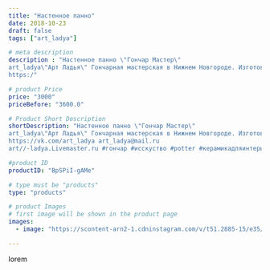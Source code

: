 ```yaml
---
title: "Настенное панно"
date: 2018-10-23
draft: false
tags: ["art_ladya"]

# meta description
description : "Настенное панно \"Гончар Мастер\" 
art_ladya\"Арт Ладья\" Гончарная мастерская в Нижнем Новгороде. Изготовление керамики и мастер//-классы по обучению. 
https:/"

# product Price
price: "3000"
priceBefore: "3600.0"

# Product Short Description
shortDescription: "Настенное панно \"Гончар Мастер\" 
art_ladya\"Арт Ладья\" Гончарная мастерская в Нижнем Новгороде. Изготовление керамики и мастер//-классы по обучению. 
https://vk.com/art_ladya art_ladya@mail.ru 
art//-ladya.Livemaster.ru #гончар #исскуство #potter #керамикадляинтерьера #керамикаручнаяработа #гончарнаямастерская #керамиканазаказ #handmade #славяни #керамика #керамическоепанно #эксклюзивнаякерамика #dishes #decor #ceramicar #nntoday #claygoods #мастер #picture #mural #earthenware #ceramic #design #панно #magic #дизайнинтерьера #ceramica #изразцы #авторскаякерамика"

#product ID
productID: "BpSPiI-gAMe"

# type must be "products"
type: "products"

# product Images
# first image will be shown in the product page
images:
  - image: "https://scontent-arn2-1.cdninstagram.com/v/t51.2885-15/e35/44726696_337257030371337_7434763868982777240_n.jpg?se=7&tp=1&_nc_ht=scontent-arn2-1.cdninstagram.com&_nc_cat=109&_nc_ohc=gi_Fi95-qScAX8vsITs&ccb=7-4&oh=14f233635ddc3c2061815e36bd8ce940&oe=60832CB1&_nc_sid=86f79a&ig_cache_key=MTg5NjY0NjcwOTg3NDc4NzEwMg%3D%3D.2-ccb7-4"

---
```

lorem

